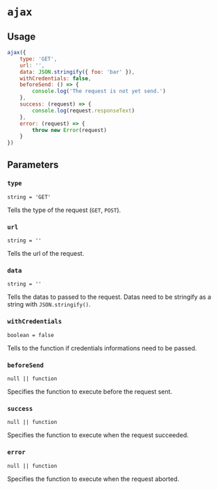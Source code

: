 # `ajax`

## Usage

```javascript
ajax({
    type: 'GET',
    url: '',
    data: JSON.stringify({ foo: 'bar' }),
    withCredentials: false,
    beforeSend: () => {
        console.log('The request is not yet send.')
    },
    success: (request) => {
        console.log(request.responseText)
    },
    error: (request) => {
        throw new Error(request)
    }
})
```

## Parameters

### `type`

`string = 'GET'`

Tells the type of the request (`GET`, `POST`).

### `url`

`string = ''`

Tells the url of the request.

### `data`

`string = ''`

Tells the datas to passed to the request. Datas need to be stringify as a string with `JSON.stringify()`.

### `withCredentials`

`boolean = false`

Tells to the function if credentials informations need to be passed.

### `beforeSend`

`null || function`

Specifies the function to execute before the request sent.

### `success`

`null || function`

Specifies the function to execute when the request succeeded.

### `error`

`null || function`

Specifies the function to execute when the request aborted.
